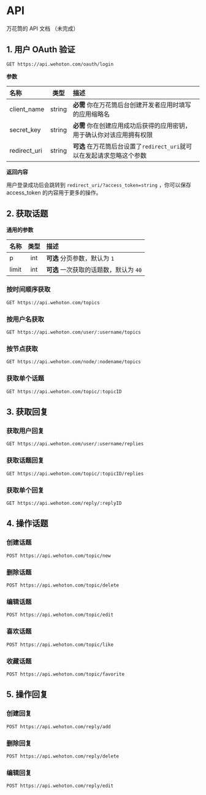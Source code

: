 # API

万花筒的 API 文档 （未完成）

## 1. 用户 OAuth 验证

`GET https://api.wehoton.com/oauth/login`

**参数**

| 名称  | 类型  | 描述 |
| :---- |:-----:| :----|
| client_name| string |**必需** 你在万花筒后台创建开发者应用时填写的应用缩略名
| secret_key | string | **必需** 你在创建应用成功后获得的应用密钥，用于确认你对该应用拥有权限 |
| redirect_uri | string | **可选** 在万花筒后台设置了`redirect_uri`就可以在发起请求忽略这个参数|

**返回内容**

用户登录成功后会跳转到 `redirect_uri/?access_token=string` ，你可以保存 access_token 的内容用于更多的操作。

## 2. 获取话题

**通用的参数**

| 名称  | 类型  | 描述 |
| :---- |:-----:| :----|
| p | int | **可选** 分页参数，默认为 `1`|
| limit | int | **可选** 一次获取的话题数，默认为 `40` |


### 按时间顺序获取 

`GET https://api.wehoton.com/topics`

### 按用户名获取

`GET https://api.wehoton.com/user/:username/topics`

### 按节点获取

`GET https://api.wehoton.com/node/:nodename/topics`

### 获取单个话题

`GET https://api.wehoton.com/topic/:topicID`

## 3. 获取回复

### 获取用户回复

`GET https://api.wehoton.com/user/:username/replies`

### 获取话题回复

`GET https://api.wehoton.com/topic/:topicID/replies`

### 获取单个回复

`GET https://api.wehoton.com/reply/:replyID`

## 4. 操作话题

### 创建话题

`POST https://api.wehoton.com/topic/new`

### 删除话题

`POST https://api.wehoton.com/topic/delete`

### 编辑话题

`POST https://api.wehoton.com/topic/edit`

### 喜欢话题

`POST https://api.wehoton.com/topic/like`

### 收藏话题

`POST https://api.wehoton.com/topic/favorite`

## 5. 操作回复

### 创建回复

`POST https://api.wehoton.com/reply/add`

### 删除回复

`POST https://api.wehoton.com/reply/delete`

### 编辑回复

`POST https://api.wehoton.com/reply/edit`

